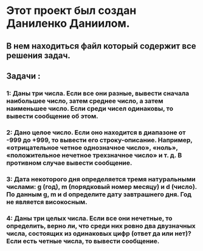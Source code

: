 # Этот проект был создан Даниленко Даниилом.
## В нем находиться файл который содержит все решения задач.
## Задачи :
### 1: Даны три числа. Если все они разные, вывести сначала наибольшее число, затем среднее число, а затем наименьшее число. Если среди чисел одинаковы, то вывести сообщение об этом.
### 2: Дано целое число. Если оно находится в диапазоне от -999 до +999, то вывести его строку-описание. Например, «отрицательное четное однозначное число», «ноль», «положительное нечетное трехзначное число» и т. д. В противном случае вывести сообщение.
### 3: Дата некоторого дня определяется тремя натуральными числами: g (год), m (порядковый номер месяцу) и d (число). По данным g, m и d определите дату завтрашнего дня. Год не является високосным.
### 4: Даны три целых числа. Если все они нечетные, то определить, верно ли, что среди них ровно два двузначных числа, состоящих из одинаковых цифр (ответ да или нет)? Если есть четные числа, то вывести сообщение.

